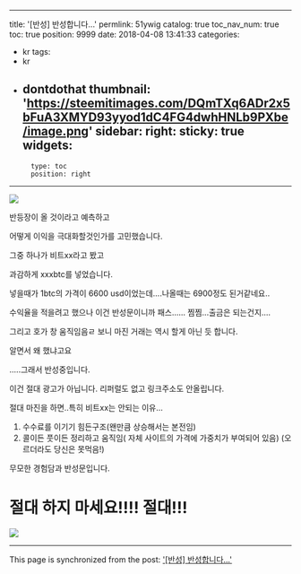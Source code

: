 
---
title: '[반성] 반성합니다...'
permlink: 51ywig
catalog: true
toc_nav_num: true
toc: true
position: 9999
date: 2018-04-08 13:41:33
categories:
- kr
tags:
- kr
- dontdothat
thumbnail: 'https://steemitimages.com/DQmTXq6ADr2x5bFuA3XMYD93yyod1dC4FG4dwhHNLb9PXbe/image.png'
sidebar:
    right:
        sticky: true
widgets:
    -
        type: toc
        position: right
---


![](https://steemitimages.com/DQmTXq6ADr2x5bFuA3XMYD93yyod1dC4FG4dwhHNLb9PXbe/image.png)

반등장이 올 것이라고 예측하고 

어떻게 이익을 극대화할것인가를 고민했습니다.

그중 하나가 비트xx라고 봤고

과감하게  xxxbtc를 넣었습니다.

넣을때가 1btc의 가격이  6600 usd이었는데....나올때는 6900정도 된거같네요..

수익율을 적을려고 했으나 이건 반성문이니까 패스...... 찜찜...출금은 되는건지....

그리고 호가 창 움직임음ㄹ 보니 마진 거래는 역시 할게 아닌 듯 합니다. 

알면서 왜 했냐고요

.....그래서 반성중입니다.


이건 절대 광고가 아닙니다. 리퍼럴도 없고 링크주소도 안올립니다.

절대 마진을 하면..특히 비트xx는 안되는 이유...

1. 수수료를  이기기 힘든구조(왠만큼 상승해서는 본전임)
2. 콜이든 풋이든 정리하고 움직임( 자체 사이트의 가격에 가중치가 부여되어 있음)
(오르더라도 당신은 못먹음!)


무모한 경험담과 반성문입니다.

# 절대 하지 마세요!!!! 절대!!!

![](https://steemitimages.com/DQmURLThHiJ4bnRhqKuDMyq5wP9LAxoz4P8zX9CYVuXqCKN/image.png)

- - -

This page is synchronized from the post: ['[반성] 반성합니다...'](https://steemit.com/@virus707/51ywig)
